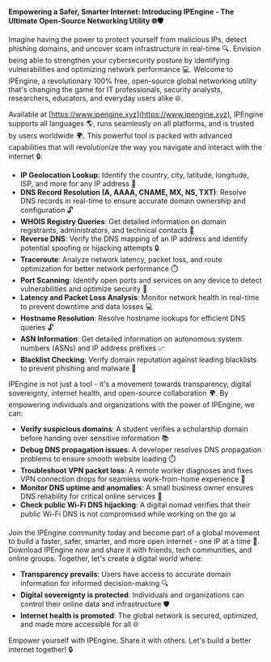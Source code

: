**Empowering a Safer, Smarter Internet: Introducing IPEngine - The Ultimate Open-Source Networking Utility 🌐🛡️**

Imagine having the power to protect yourself from malicious IPs, detect phishing domains, and uncover scam infrastructure in real-time 🔍. Envision being able to strengthen your cybersecurity posture by identifying vulnerabilities and optimizing network performance 💻. Welcome to IPEngine, a revolutionary 100% free, open-source global networking utility that's changing the game for IT professionals, security analysts, researchers, educators, and everyday users alike 🌐.

Available at [https://www.ipengine.xyz](https://www.ipengine.xyz), IPEngine supports all languages 🌎, runs seamlessly on all platforms, and is trusted by users worldwide 🌍. This powerful tool is packed with advanced capabilities that will revolutionize the way you navigate and interact with the internet 🔒:

*   **IP Geolocation Lookup**: Identify the country, city, latitude, longitude, ISP, and more for any IP address 📍
*   **DNS Record Resolution (A, AAAA, CNAME, MX, NS, TXT)**: Resolve DNS records in real-time to ensure accurate domain ownership and configuration 🔓
*   **WHOIS Registry Queries**: Get detailed information on domain registrants, administrators, and technical contacts 📨
*   **Reverse DNS**: Verify the DNS mapping of an IP address and identify potential spoofing or hijacking attempts 🔒
*   **Traceroute**: Analyze network latency, packet loss, and route optimization for better network performance ⏱️
*   **Port Scanning**: Identify open ports and services on any device to detect vulnerabilities and optimize security 🚨
*   **Latency and Packet Loss Analysis**: Monitor network health in real-time to prevent downtime and data losses 💻
*   **Hostname Resolution**: Resolve hostname lookups for efficient DNS queries 🔓
*   **ASN Information**: Get detailed information on autonomous system numbers (ASNs) and IP address prefixes 📈
*   **Blacklist Checking**: Verify domain reputation against leading blacklists to prevent phishing and malware 🚫

IPEngine is not just a tool - it's a movement towards transparency, digital sovereignty, internet health, and open-source collaboration 🌍. By empowering individuals and organizations with the power of IPEngine, we can:

*   **Verify suspicious domains**: A student verifies a scholarship domain before handing over sensitive information 📚
*   **Debug DNS propagation issues**: A developer resolves DNS propagation problems to ensure smooth website loading ⏱️
*   **Troubleshoot VPN packet loss**: A remote worker diagnoses and fixes VPN connection drops for seamless work-from-home experience 🌟
*   **Monitor DNS uptime and anomalies**: A small business owner ensures DNS reliability for critical online services 💼
*   **Check public Wi-Fi DNS hijacking**: A digital nomad verifies that their public Wi-Fi DNS is not compromised while working on the go 📊

Join the IPEngine community today and become part of a global movement to build a faster, safer, smarter, and more open internet - one IP at a time 🚀. Download IPEngine now and share it with friends, tech communities, and online groups. Together, let's create a digital world where:

*   **Transparency prevails**: Users have access to accurate domain information for informed decision-making 🔍
*   **Digital sovereignty is protected**: Individuals and organizations can control their online data and infrastructure 🛡️
*   **Internet health is promoted**: The global network is secured, optimized, and made more accessible for all 🌐

Empower yourself with IPEngine. Share it with others. Let's build a better internet together! 🔒